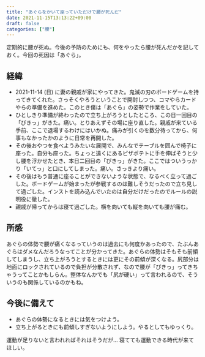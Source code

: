 ```yaml
---
title: "あぐらをかいて座っていただけで腰が死んだ"
date: 2021-11-15T13:13:22+09:00
draft: false
categories: ["腰"]
---
```


定期的に腰が死ぬ。今後の予防のためにも、何をやったら腰が死んだかを記しておく。今回の死因は「あぐら」。

<!--more-->

## 経緯

- 2021-11-14 (日) に妻の親戚が家にやってきた。鬼滅の刃のボードゲームを持ってきてくれた。さっそくやろうということで開封しつつ、コマやらカードやらの準備を進めた。このとき僕は「あぐら」の姿勢で作業をしていた。
- ひとしきり準備が終わったので立ち上がろうとしたところ、この日一回目の「ぴきっ」がきた。痛い。とりあえずその場に座り直した。親戚が来ている手前、ここで退場するわけにはいかぬ。痛みが引くのを数分待ってから、何事もなかったかのように日常を再開した。
- その後おやつを食べようみたいな展開で、みんなでテーブルを囲んで椅子に座った。自分も座った。ちょっと遠くにあるピザポテトに手を伸ばそうと少し腰を浮かせたとき、本日二回目の「ぴきっ」がきた。ここではついうっかり「いてっ」と口にしてしまった。痛い。さっきより痛い。
- その後はもう普通に座ることができないような状態で、なるべく立って過ごした。ボードゲームが始まったが参戦するのは難しそうだったので立ち見して過ごした。インストを読み込んでいたのは自分だけだったのでルールの説明役に徹した。
- 親戚が帰ってからは寝て過ごした。横を向いても縦を向いても腰が痛む。

## 所感

あぐらの体勢で腰が痛くなるっていうのは過去にも何度かあったので、たぶんあぐらはダメなんだろうなってことが分かってきた。あぐらの体勢はそもそも前傾してしまうし、立ち上がろうとするときには更にその前傾が深くなる。尻部分は地面にロックされているので負担が分散されず、なので腰が「ぴきっ」ってきちゃうってことかもしらん。整体なんかでも「尻が硬い」って言われるので、そういうのも関係しているのかもね。

## 今後に備えて

- あぐらの体勢になるときには気をつけよう。
- 立ち上がるときにも前傾しすぎないようにしよう。やるとしてもゆっくり。

運動が足りないと言われればそれはそうだが… 寝てても運動できる時代が来てほしい。
